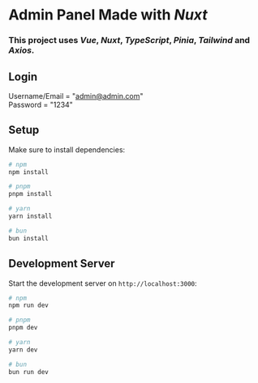
# Admin Panel Made with ***Nuxt***
### This project uses ***Vue***, ***Nuxt***, ***TypeScript***, ***Pinia***, ***Tailwind*** and ***Axios***.

## Login
Username/Email = "admin@admin.com"\
Password = "1234"

## Setup

Make sure to install dependencies:

```bash
# npm
npm install

# pnpm
pnpm install

# yarn
yarn install

# bun
bun install
```

## Development Server

Start the development server on `http://localhost:3000`:

```bash
# npm
npm run dev

# pnpm
pnpm dev

# yarn
yarn dev

# bun
bun run dev
```